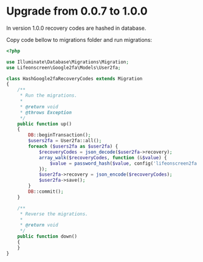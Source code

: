 # Upgrade from 0.0.7 to 1.0.0

In version 1.0.0 recovery codes are hashed in database. 

Copy code bellow to migrations folder and run migrations:

```php
<?php

use Illuminate\Database\Migrations\Migration;
use Lifeonscreen\Google2fa\Models\User2fa;

class HashGoogle2faRecoveryCodes extends Migration
{
    /**
     * Run the migrations.
     *
     * @return void
     * @throws Exception
     */
    public function up()
    {
        DB::beginTransaction();
        $users2fa = User2fa::all();
        foreach ($users2fa as $user2fa) {
            $recoveryCodes = json_decode($user2fa->recovery);
            array_walk($recoveryCodes, function (&$value) {
                $value = password_hash($value, config('lifeonscreen2fa.recovery_codes.hashing_algorithm'));
            });
            $user2fa->recovery = json_encode($recoveryCodes);
            $user2fa->save();
        }
        DB::commit();
    }

    /**
     * Reverse the migrations.
     *
     * @return void
     */
    public function down()
    {
    }
}
```

